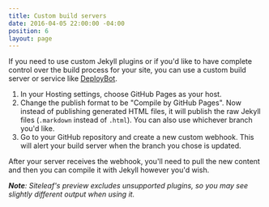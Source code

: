 ```yaml
---
title: Custom build servers
date: 2016-04-05 22:00:00 -04:00
position: 6
layout: page
---
```


If you need to use custom Jekyll plugins or if you'd like to have complete control over the build process for your site, you can use a custom build server or service like [DeployBot](http://deploybot.com/).

1. In your Hosting settings, choose GitHub Pages as your host.
2. Change the publish format to be "Compile by GitHub Pages". Now instead of publishing generated HTML files, it will publish the raw Jekyll files (`.markdown` instead of `.html`). You can also use whichever branch you'd like.
3. Go to your GitHub repository and create a new custom webhook. This will alert your build server when the branch you chose is updated.

After your server receives the webhook, you'll need to pull the new content and then you can compile it with Jekyll however you'd wish.

_**Note**: Siteleaf's preview excludes unsupported plugins, so you may see slightly different output when using it._
